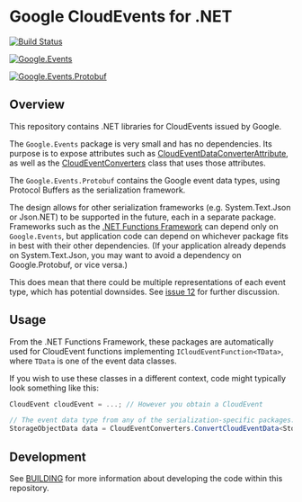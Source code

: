 # Google CloudEvents for  .NET

[![Build Status](https://img.shields.io/endpoint.svg?url=https%3A%2F%2Factions-badge.atrox.dev%2Fgoogleapis%2Fgoogle-cloudevents-dotnet%2Fbadge&style=flat)](https://actions-badge.atrox.dev/googleapis/google-cloudevents-dotnet/goto)

[![Google.Events](https://img.shields.io/nuget/vpre/Google.Events?label=Google.Events)](https://nuget.org/packages/Google.Events)

[![Google.Events.Protobuf](https://img.shields.io/nuget/vpre/Google.Events.Protobuf?label=Google.Events.Protobuf)](https://nuget.org/packages/Google.Events.Protobuf)

## Overview

This repository contains .NET libraries for CloudEvents issued by
Google.

The `Google.Events` package is very small and has no dependencies.
Its purpose is to expose attributes such as
[CloudEventDataConverterAttribute](src/Google.Events/CloudEventDataConverterAttribute.cs),
as well as the
[CloudEventConverters](https://github.com/googleapis/google-cloudevents-dotnet/blob/master/src/Google.Events/CloudEventConverters.cs)
class that uses those attributes.

The `Google.Events.Protobuf` contains the Google event data types,
using Protocol Buffers as the serialization framework.

The design allows for other serialization frameworks (e.g.
System.Text.Json or Json.NET) to be supported in the future, each in
a separate package. Frameworks such as the [.NET Functions
Framework](https://github.com/GoogleCloudPlatform/functions-framework-dotnet)
can depend only on `Google.Events`, but application code can depend
on whichever package fits in best with their other dependencies. (If
your application already depends on System.Text.Json, you may want
to avoid a dependency on Google.Protobuf, or vice versa.)

This does mean that there could be multiple representations of each
event type, which has potential downsides. See [issue
12](https://github.com/googleapis/google-cloudevents-dotnet/issues/12)
for further discussion.

## Usage

From the .NET Functions Framework, these packages are automatically
used for CloudEvent functions implementing
`ICloudEventFunction<TData>`, where `TData` is one of the event data
classes.

If you wish to use these classes in a different context, code might
typically look something like this:

```csharp
CloudEvent cloudEvent = ...; // However you obtain a CloudEvent

// The event data type from any of the serialization-specific packages.
StorageObjectData data = CloudEventConverters.ConvertCloudEventData<StorageData>(cloudEvent);
```

## Development

See [BUILDING](BUILDING.md) for more information about developing
the code within this repository.
